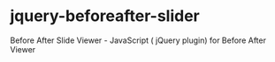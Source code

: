 # jquery-beforeafter-slider
Before After Slide Viewer - JavaScript ( jQuery plugin) for Before After Viewer
